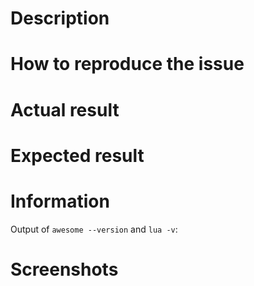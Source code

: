 <!--- Provide a general summary of your issue in the Title above -->

# Description

<!--- Describe your changes in detail -->

# How to reproduce the issue

<!--- replace with step-by-step instructions on what to do -->

# Actual result

<!--- replace with what happened -->

# Expected result

<!--- replace it with what should happen -->

# Information

Output of `awesome --version` and `lua -v`:

<!--- Provide output here -->

# Screenshots

<!--- Provide screenshots -->
